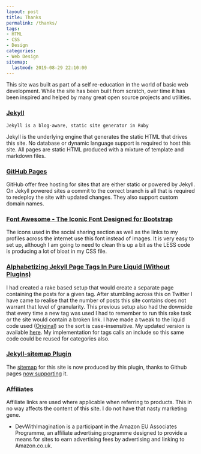 ```yaml
---
layout: post
title: Thanks
permalink: /thanks/
tags: 
- HTML
- CSS
- Design
categories:
- Web Design
sitemap: 
  lastmod: 2019-08-29 22:10:00
---
```

This site was built as part of a self re-education in the world of basic web development. While the site has been built from scratch, over time it has been inspired and helped by many great open source projects and utilities. 

### [Jekyll][jekyll]
`Jekyll is a blog-aware, static site generator in Ruby`

Jekyll is the underlying engine that generates the static HTML that drives this site. No database or dynamic language support is required to host this site. All pages are static HTML produced with a mixture of template and markdown files.

### [GitHub Pages][github pages]
GitHub offer free hosting for sites that are either static or powered by Jekyll. On Jekyll powered sites a commit to the correct branch is all that is required to redeploy the site with updated changes. They also support custom domain names. 

### [Font Awesome - The Iconic Font Designed for Bootstrap][font awesome]
The icons used in the social sharing section as well as the links to my profiles across the internet use this font instead of images. It is very easy to set up, although I am going to need to clean this up a bit as the LESS code is producing a lot of bloat in my CSS file.

### [Alphabetizing Jekyll Page Tags In Pure Liquid (Without Plugins)][jekyll tags] 
I had created a rake based setup that would create a separate page containing the posts for a given tag. After stumbling across this on Twitter I have came to realise that the number of posts this site contains does not warrant that level of granularity. This previous setup also had the downside that every time a new tag was used I had to remember to run this rake task or the site would contain a broken link. I have made a tweak to the liquid code used ([Original](https://github.com/LanyonM/lanyonm.github.io/blob/master/tags.html "lanyonm.github.io / tags.html")) so the sort is case-insensitive. My updated version is available [here](https://github.com/dhutchison/dhutchison.github.io/blob/master/archives/tags.html " dhutchison.github.io / archives / index.html"). My implementation for tags calls an include so this same code could be reused for categories also. 

### [Jekyll-sitemap Plugin][sitemap]
The [sitemap][site_sitemap] for this site is now produced by this plugin, thanks to Github pages [now supporting][sitemap_ghpages] it. 

### Affiliates
Affiliate links are used where applicable when referring to products. This in no way affects the content of this site. I do not have that nasty marketing gene.

 - DevWithImagination is a participant in the Amazon EU Associates Programme, an affiliate advertising programme designed to provide a means for sites to earn advertising fees by advertising and linking to Amazon.co.uk.

[jekyll tags]: http://blog.lanyonm.org/articles/2013/11/21/alphabetize-jekyll-page-tags-pure-liquid.html "Alphabetizing Jekyll Page Tags In Pure Liquid (Without Plugins) &#8211; Michael Lanyon's Blog"
[font awesome]: http://fortawesome.github.io/Font-Awesome/ "Font Awesome - The Iconic Font Designed for Bootstrap"
[jekyll]: http://jekyllrb.com/ "Jekyll • Simple, blog-aware, static sites"
[github pages]: http://pages.github.com/ "GitHub Pages"
[sitemap]: https://github.com/jekyll/jekyll-sitemap "jekyll/jekyll-sitemap "
[sitemap_ghpages]: https://help.github.com/articles/sitemaps-for-github-pages "Sitemaps for GitHub Pages · GitHub Help "
[site_sitemap]: /sitemap.xml "The sitemap for this site"




